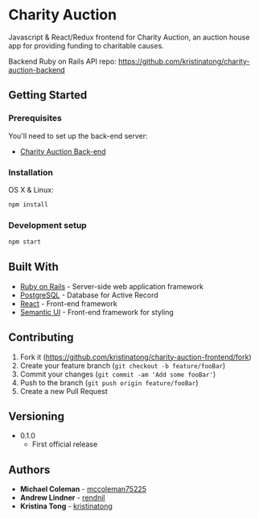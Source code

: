 # Charity Auction
Javascript & React/Redux frontend for Charity Auction, an auction house app for providing funding to charitable causes.

Backend Ruby on Rails API repo: https://github.com/kristinatong/charity-auction-backend

## Getting Started

### Prerequisites

You'll need to set up the back-end server:

* [Charity Auction Back-end](https://github.com/kristinatong/charity-auction-backend)

### Installation

OS X & Linux:

```sh
npm install
```

### Development setup

```sh
npm start
```

## Built With

* [Ruby on Rails](https://rubyonrails.org/) - Server-side web application framework
* [PostgreSQL](https://www.postgresql.org/) - Database for Active Record
* [React](https://reactjs.org/) - Front-end framework
* [Semantic UI](https://react.semantic-ui.com/) - Front-end framework for styling

## Contributing

1. Fork it (<https://github.com/kristinatong/charity-auction-frontend/fork>)
2. Create your feature branch (`git checkout -b feature/fooBar`)
3. Commit your changes (`git commit -am 'Add some fooBar'`)
4. Push to the branch (`git push origin feature/fooBar`)
5. Create a new Pull Request

## Versioning

* 0.1.0
    * First official release

## Authors

* **Michael Coleman** - [mccoleman75225](https://github.com/mccoleman75225)
* **Andrew Lindner** - [rendnil](https://github.com/rendnil)
* **Kristina Tong** - [kristinatong](https://github.com/kristinatong)
